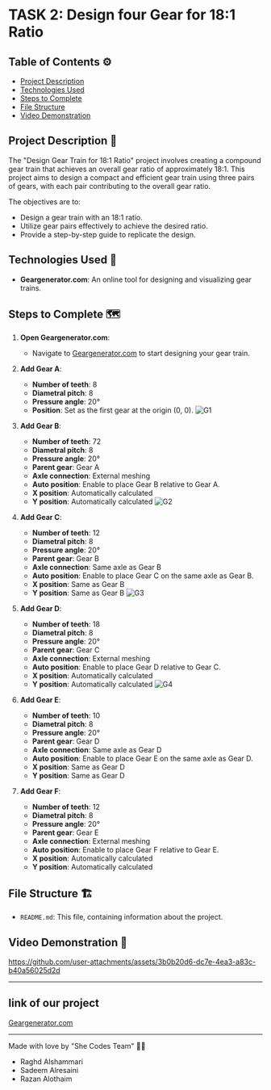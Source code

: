 # TASK 2: Design four Gear for 18:1 Ratio

## Table of Contents ⚙️
- [Project Description](#project-description)
- [Technologies Used](#technologies-used)
- [Steps to Complete](#steps-to-complete)
- [File Structure](#file-structure)
- [Video Demonstration](#video-demonstration)

## Project Description 📝
The "Design Gear Train for 18:1 Ratio" project involves creating a compound gear train that achieves an overall gear ratio of approximately 18:1. This project aims to design a compact and efficient gear train using three pairs of gears, with each pair contributing to the overall gear ratio.

The objectives are to:

- Design a gear train with an 18:1 ratio.
- Utilize gear pairs effectively to achieve the desired ratio.
- Provide a step-by-step guide to replicate the design.


## Technologies Used 🔧
- **Geargenerator.com**: An online tool for designing and visualizing gear trains.

## Steps to Complete 🗺️

1. **Open Geargenerator.com**:
    - Navigate to [Geargenerator.com](https://www.geargenerator.com) to start designing your gear train.

2. **Add Gear A**:
    - **Number of teeth**: 8
    - **Diametral pitch**: 8
    - **Pressure angle**: 20°
    - **Position**: Set as the first gear at the origin (0, 0).
![G1](https://github.com/user-attachments/assets/ae023246-7d9d-42a6-8ebf-b02e3b6631b2)


3. **Add Gear B**:
    - **Number of teeth**: 72
    - **Diametral pitch**: 8
    - **Pressure angle**: 20°
    - **Parent gear**: Gear A
    - **Axle connection**: External meshing
    - **Auto position**: Enable to place Gear B relative to Gear A.
    - **X position**: Automatically calculated
    - **Y position**: Automatically calculated
![G2](https://github.com/user-attachments/assets/b6d23dbb-dac5-43fc-bdec-de0593092573)

4. **Add Gear C**:
    - **Number of teeth**: 12
    - **Diametral pitch**: 8
    - **Pressure angle**: 20°
    - **Parent gear**: Gear B
    - **Axle connection**: Same axle as Gear B
    - **Auto position**: Enable to place Gear C on the same axle as Gear B.
    - **X position**: Same as Gear B
    - **Y position**: Same as Gear B
 ![G3](https://github.com/user-attachments/assets/c0715ff1-6a88-41f8-aca6-46d4d458d4f1)
     

5. **Add Gear D**:
    - **Number of teeth**: 18
    - **Diametral pitch**: 8
    - **Pressure angle**: 20°
    - **Parent gear**: Gear C
    - **Axle connection**: External meshing
    - **Auto position**: Enable to place Gear D relative to Gear C.
    - **X position**: Automatically calculated
    - **Y position**: Automatically calculated
![G4](https://github.com/user-attachments/assets/fecf35a5-6c6b-439f-af5f-2a157d3dd60d)


6. **Add Gear E**:
    - **Number of teeth**: 10
    - **Diametral pitch**: 8
    - **Pressure angle**: 20°
    - **Parent gear**: Gear D
    - **Axle connection**: Same axle as Gear D
    - **Auto position**: Enable to place Gear E on the same axle as Gear D.
    - **X position**: Same as Gear D
    - **Y position**: Same as Gear D

7. **Add Gear F**:
    - **Number of teeth**: 12
    - **Diametral pitch**: 8
    - **Pressure angle**: 20°
    - **Parent gear**: Gear E
    - **Axle connection**: External meshing
    - **Auto position**: Enable to place Gear F relative to Gear E.
    - **X position**: Automatically calculated
    - **Y position**: Automatically calculated


## File Structure 🏗️

- `README.md`: This file, containing information about the project.

## Video Demonstration 🎥

https://github.com/user-attachments/assets/3b0b20d6-dc7e-4ea3-a83c-b40a56025d2d

---
## link of our project
[Geargenerator.com](https://geargenerator.com/#200,200,100,20,1,3,67449.29999988156,4,1,8,1,8,20,0,0,0,0,0,0,0,72,9,8,20,-30,0,0,0,0,1,1,12,1.5,8,20,0,0,0,0,0,2,0,24,3,8,20,0,0,0,0,0,0,0,3,-237)


___
Made with love by "She Codes Team" 🤍😄
- Raghd Alshammari
- Sadeem Alresaini
- Razan Alothaim
